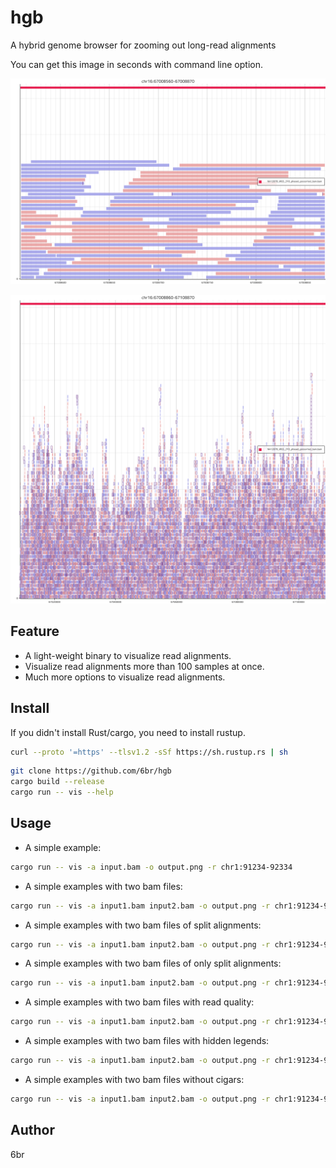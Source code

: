 # hgb

A hybrid genome browser for zooming out long-read alignments

You can get this image in seconds with command line option.

![alignments](fig/alignments.png)

![large](fig/large.png)

## Feature

* A light-weight binary to visualize read alignments.
* Visualize read alignments more than 100 samples at once.
* Much more options to visualize read alignments.

## Install

If you didn't install Rust/cargo, you need to install rustup.

```bash
curl --proto '=https' --tlsv1.2 -sSf https://sh.rustup.rs | sh
```

```bash
git clone https://github.com/6br/hgb
cargo build --release
cargo run -- vis --help
```

## Usage

* A simple example:

```bash
cargo run -- vis -a input.bam -o output.png -r chr1:91234-92334
```

* A simple examples with two bam files:

```bash
cargo run -- vis -a input1.bam input2.bam -o output.png -r chr1:91234-92334
```

* A simple examples with two bam files of split alignments:

```bash
cargo run -- vis -a input1.bam input2.bam -o output.png -r chr1:91234-92334 -s
```

* A simple examples with two bam files of only split alignments:

```bash
cargo run -- vis -a input1.bam input2.bam -o output.png -r chr1:91234-92334 -p -s -u
```

* A simple examples with two bam files with read quality:

```bash
cargo run -- vis -a input1.bam input2.bam -o output.png -r chr1:91234-92334 -q
```

* A simple examples with two bam files with hidden legends:

```bash
cargo run -- vis -a input1.bam input2.bam -o output.png -r chr1:91234-92334 -l
```

* A simple examples with two bam files without cigars:

```bash
cargo run -- vis -a input1.bam input2.bam -o output.png -r chr1:91234-92334 -n -I
```

## Author

6br
